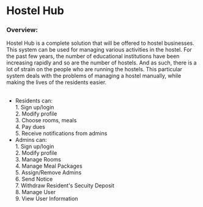 <h1>Hostel Hub</h1>

<h3>Overview:</h3>
Hostel Hub is a complete solution that will be offered to hostel businesses. This system can be used for managing various activities in the hostel. For the past few years, the number of educational institutions have been increasing rapidly and so are the number of hostels. And as such, there is a lot of strain on the people who are running the hostels. This particular system deals with the problems of managing a hostel manually, while making the lives of the residents easier.
<br><br>
<ul>
  <li>
    Residents can: <br>
        1. Sign up/login<br>
        2. Modify profile<br>
        3. Choose rooms, meals<br>
        4. Pay dues<br>
        5. Receive notifications from admins<br>
  </li>
  <li>
    Admins can:<br>
        1. Sign up/login<br>
        2. Modify profile<br>
        3. Manage Rooms<br>
        4. Manage Meal Packages<br>
        5. Assign/Remove Admins<br>
        6. Send Notice<br>
        7. Withdraw Resident's Secuity Deposit<br>
        8. Manage User<br>
        9. View User Information<br>
  </li>
</ul>
